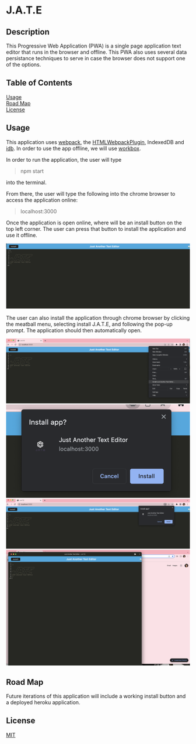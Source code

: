 # J.A.T.E

## Description 

This Progressive Web Application (PWA) is a single page application text editor that runs in the browser and offline. This PWA also uses several data persistance techniques to serve in case the browser does not support one of the options. 

## Table of Contents 

[Usage](#usage)<br>
[Road Map](#road-map)<br>
[License](#license)

## Usage 

This application uses <a href="https://webpack.js.org">webpack</a>, the <a href="https://webpack.js.org/plugins/html-webpack-plugin/">HTMLWebpackPlugin</a>, IndexedDB and <a href="https://www.npmjs.com/package/idb">idb</a>. In order to use the app offline, we will use <a href="https://developer.chrome.com/docs/workbox/">workbox</a>. 

In order to run the application, the user will type 

> npm start 

into the terminal. <br>

From there, the user will type the following into the chrome browser to access the application online: 

> localhost:3000

Once the application is open online, where will be an install button on the top left corner. The user can press that button to install the application and use it offline. 

![Alt text](./images/little-home-page.png)

The user can also install the application through chrome browser by clicking the meatball menu, selecting install J.A.T.E, and following the pop-up prompt. The application should then automatically open. 

![Alt text](./images/little-install-through-browser.png)
![Alt text](./images/little-install-local-3000.png)
![Alt text](./images/little-prompt-install.png)
![Alt text](./images/little-offline-app.png)


## Road Map 

Future iterations of this application will include a working install button and a deployed heroku application. 

## License 

[MIT](https://choosealicense.com/licenses/mit/)


